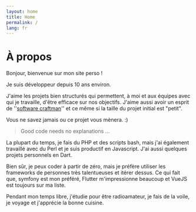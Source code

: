 ```yaml
---
layout: home
title: Home
permalink: /
lang: fr
---
```


# À propos

Bonjour, bienvenue sur mon site perso !

Je suis développeur depuis 10 ans environ. 

J'aime les projets bien structurés qui permettent, à moi et aux équipes avec qui je travaille, d'être efficace sur nos objectifs. J'aime aussi avoir un esprit de ''<a href="https://fr.wikipedia.org/wiki/Software_craftsmanship" target="_blank">software craftman</a>'' et ce même si la taille du projet initial est "petit". 

Vous ne savez jamais ou ce projet vous mènera. :)

>
> Good code needs no explanations ...
>

La plupart du temps, je fais du PHP et des scripts bash, mais j'ai également travaillé avec du Perl et je suis productif en Javascript. J'ai aussi quelques projets personnels en Dart.

Bien sûr, je peux coder à partir de zéro, mais je préfère utiliser les frameworks de personnes très talentueuses et itérer dessus. Ce qui fait que, symfony est mon préféré, Flutter m'impressionne beaucoup et VueJS est toujours sur ma liste.


Pendant mon temps libre, j'étudie pour être radioamateur, je fais de la voile, je voyage et j'apprécie la bonne cuisine.
